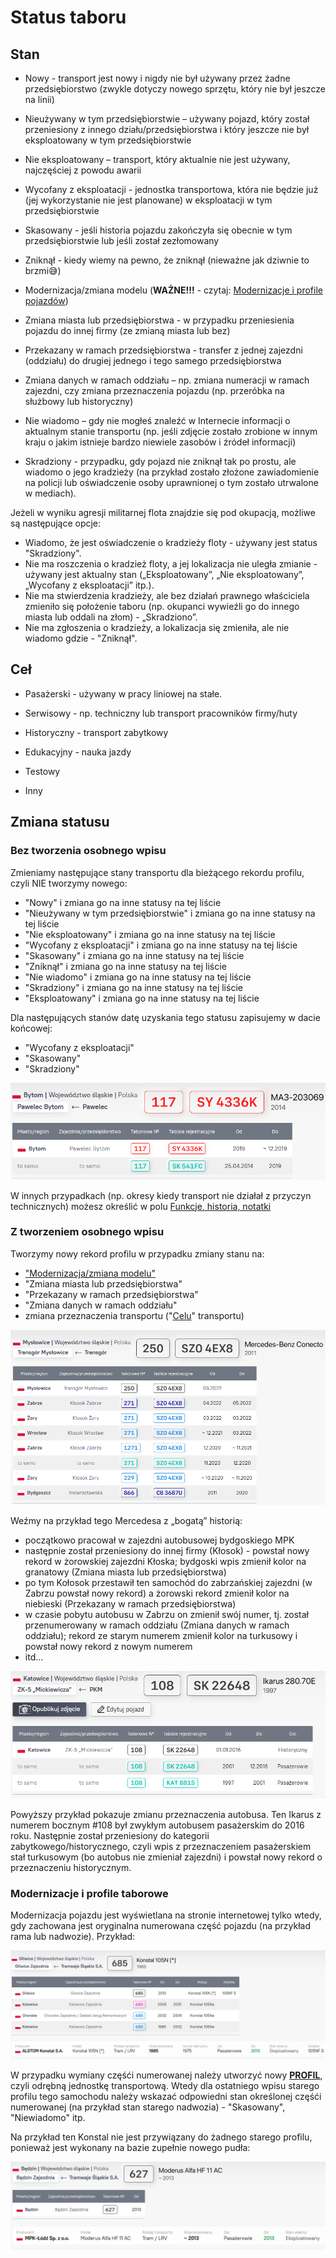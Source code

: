 # Status taboru

## Stan

- Nowy - transport jest nowy i nigdy nie był używany przez żadne przedsiębiorstwo (zwykle dotyczy nowego sprzętu, który nie był jeszcze na linii)

- Nieużywany w tym przedsiębiorstwie – używany pojazd, który został przeniesiony z innego działu/przedsiębiorstwa i który jeszcze nie był eksploatowany w tym przedsiębiorstwie

- Nie eksploatowany – transport, który aktualnie nie jest używany, najczęściej z powodu awarii

- Wycofany z eksploatacji - jednostka transportowa, która nie będzie już (jej wykorzystanie nie jest planowane) w eksploatacji w tym przedsiębiorstwie

- Skasowany - jeśli historia pojazdu zakończyła się obecnie w tym przedsiębiorstwie lub jeśli został zezłomowany

- Zniknął - kiedy wiemy na pewno, że zniknął (nieważne jak dziwnie to brzmi😅)

- Modernizacja/zmiana modelu (**WAŻNE!!!** - czytaj: [Modernizacje i profile pojazdów](#modernizacje-i-profile-pojazdów))

- Zmiana miasta lub przedsiębiorstwa - w przypadku przeniesienia pojazdu do innej firmy (ze zmianą miasta lub bez)

- Przekazany w ramach przedsiębiorstwa - transfer z jednej zajezdni (oddziału) do drugiej jednego i tego samego przedsiębiorstwa

- Zmiana danych w ramach oddziału – np. zmiana numeracji w ramach zajezdni, czy zmiana przeznaczenia pojazdu (np. przeróbka na służbowy lub historyczny)

- Nie wiadomo – gdy nie mogłeś znaleźć w Internecie informacji o aktualnym stanie transportu (np. jeśli zdjęcie zostało zrobione w innym kraju o jakim istnieje bardzo niewiele zasobów i źródeł informacji)

- Skradziony - przypadku, gdy pojazd nie zniknął tak po prostu, ale wiadomo o jego kradzieży (na przykład zostało złożone zawiadomienie na policji lub oświadczenie osoby uprawnionej o tym zostało utrwalone w mediach).

Jeżeli w wyniku agresji militarnej flota znajdzie się pod okupacją, możliwe są następujące opcje:

- Wiadomo, że jest oświadczenie o kradzieży floty - używany jest status "Skradziony".
- Nie ma roszczenia o kradzież floty, a jej lokalizacja nie uległa zmianie - używany jest aktualny stan („Eksploatowany”, „Nie eksploatowany”, „Wycofany z eksploatacji” itp.).
- Nie ma stwierdzenia kradzieży, ale bez działań prawnego właściciela zmieniło się położenie taboru (np. okupanci wywieźli go do innego miasta lub oddali na złom) - „Skradziono”.
- Nie ma zgłoszenia o kradzieży, a lokalizacja się zmieniła, ale nie wiadomo gdzie - "Zniknął".

## Ceł

- Pasażerski - używany w pracy liniowej na stałe.

- Serwisowy - np. techniczny lub transport pracowników firmy/huty

- Historyczny - transport zabytkowy

- Edukacyjny - nauka jazdy

- Testowy

- Inny

## Zmiana statusu

### Bez tworzenia osobnego wpisu

Zmieniamy następujące stany transportu dla bieżącego rekordu profilu, czyli NIE tworzymy nowego:

- "Nowy" i zmiana go na inne statusy na tej liście
- "Nieużywany w tym przedsiębiorstwie" i zmiana go na inne statusy na tej liście
- "Nie eksploatowany" i zmiana go na inne statusy na tej liście
- "Wycofany z eksploatacji" i zmiana go na inne statusy na tej liście
- "Skasowany" i zmiana go na inne statusy na tej liście
- "Zniknął" i zmiana go na inne statusy na tej liście
- "Nie wiadomo" i zmiana go na inne statusy na tej liście
- "Skradziony" i zmiana go na inne statusy na tej liście
- "Eksploatowany" i zmiana go na inne statusy na tej liście

Dla następujących stanów datę uzyskania tego statusu zapisujemy w dacie końcowej:
- "Wycofany z eksploatacji"
- "Skasowany"
- "Skradziony"

![Skasowany](./Misc/skasowany.png)

W innych przypadkach (np. okresy kiedy transport nie działał z przyczyn technicznych) możesz określić w polu [Funkcje, historia, notatki](./Readme.md#funkcje-historia-notatki)

### Z tworzeniem osobnego wpisu

Tworzymy nowy rekord profilu w przypadku zmiany stanu na:

- ["Modernizacja/zmiana modelu"](#modernizacje-i-profile-taborowe)
- "Zmiana miasta lub przedsiębiorstwa"
- "Przekazany w ramach przedsiębiorstwa"
- "Zmiana danych w ramach oddziału"
- zmiana przeznaczenia transportu ("[Celu](#ceł)" transportu)

![Przykład transferów](./Misc/transfers.png)

Weźmy na przykład tego Mercedesa z „bogatą” historią:
- początkowo pracował w zajezdni autobusowej bydgoskiego MPK
- następnie został przeniesiony do innej firmy (Kłosok) - powstał nowy rekord w żorowskiej zajezdni Kłoska; bydgoski wpis zmienił kolor na granatowy (Zmiana miasta lub przedsiębiorstwa)
- po tym Kołosok przestawił ten samochód do zabrzańskiej zajezdni (w Zabrzu powstał nowy rekord) a żorowski rekord zmienił kolor na niebieski (Przekazany w ramach przedsiębiorstwa)
- w czasie pobytu autobusu w Zabrzu on zmienił swój numer, tj. został przenumerowany w ramach oddziału (Zmiana danych w ramach oddziału); rekord ze starym numerem zmienił kolor na turkusowy i powstał nowy rekord z nowym numerem
- itd...

![Zmiana przyznaczenia](./Misc/przyznaczenie.png)

Powyższy przykład pokazuje zmianu przeznaczenia autobusa.
Ten Ikarus z numerem bocznym #108 był zwykłym autobusem pasażerskim do 2016 roku.
Następnie został przeniesiony do kategorii zabytkowego/historycznego, czyli wpis z przeznaczeniem pasażerskiem stał turkusowym (bo autobus nie zmieniał zajezdni) i powstał nowy rekord o przeznaczeniu historycznym.

### Modernizacje i profile taborowe

Modernizacja pojazdu jest wyświetlana na stronie internetowej tylko wtedy, gdy zachowana jest oryginalna numerowana część pojazdu (na przykład rama lub nadwozie). Przykład:

![Modernizacja](./Misc/modernization.png)

W przypadku wymiany częśći numerowanej należy utworzyć nowy <ins>**PROFIL**</ins>, czyli odrębną jednostkę transportową. Wtedy dla ostatniego wpisu starego profilu tego samochodu należy wskazać odpowiedni stan określonej częśći numerowanej (na przykład stan starego nadwozia) - "Skasowany", "Niewiadomo" itp.

Na przykład ten Konstal nie jest przywiązany do żadnego starego profilu, ponieważ jest wykonany na bazie zupełnie nowego pudła:

![Nowe pudło](./Misc/nowy_moder.png)